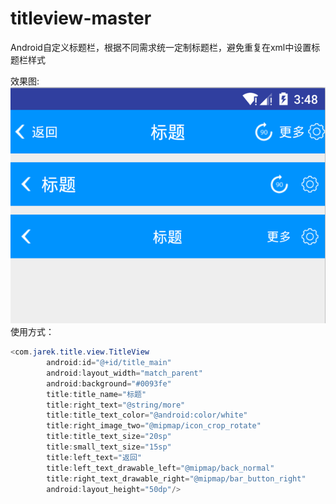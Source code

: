 # titleview-master

Android自定义标题栏，根据不同需求统一定制标题栏，避免重复在xml中设置标题栏样式<br>

效果图:<br>
![image](https://github.com/JarekWang/titleview-master/blob/master/app/screenshot/screen_shot.png)
<br>
使用方式：

```java
<com.jarek.title.view.TitleView
        android:id="@+id/title_main"
        android:layout_width="match_parent"
        android:background="#0093fe"
        title:title_name="标题"
        title:right_text="@string/more"
        title:title_text_color="@android:color/white"
        title:right_image_two="@mipmap/icon_crop_rotate"
        title:title_text_size="20sp"
        title:small_text_size="15sp"
        title:left_text="返回"
        title:left_text_drawable_left="@mipmap/back_normal"
        title:right_text_drawable_right="@mipmap/bar_button_right"
        android:layout_height="50dp"/>
```